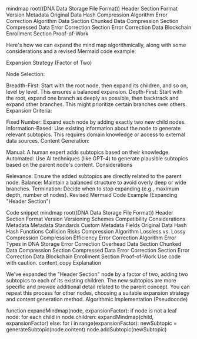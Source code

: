 mindmap
  root((DNA Data Storage File Format))
    Header Section
      Format Version
      Metadata
      Original Data Hash
      Compression Algorithm
      Error Correction Algorithm
    Data Section
      Chunked Data
    Compression Section
      Compressed Data
    Error Correction Section
      Error Correction Data
    Blockchain Enrollment Section
      Proof-of-Work

Here's how we can expand the mind map algorithmically, along with some considerations and a revised Mermaid code example:

Expansion Strategy (Factor of Two)

Node Selection:

Breadth-First: Start with the root node, then expand its children, and so on, level by level. This ensures a balanced expansion.
Depth-First: Start with the root, expand one branch as deeply as possible, then backtrack and expand other branches. This might prioritize certain branches over others.
Expansion Criteria:

Fixed Number: Expand each node by adding exactly two new child nodes.
Information-Based: Use existing information about the node to generate relevant subtopics. This requires domain knowledge or access to external data sources.
Content Generation:

Manual: A human expert adds subtopics based on their knowledge.
Automated: Use AI techniques (like GPT-4) to generate plausible subtopics based on the parent node's content.
Considerations

Relevance: Ensure the added subtopics are directly related to the parent node.
Balance: Maintain a balanced structure to avoid overly deep or wide branches.
Termination: Decide when to stop expanding (e.g., maximum depth, number of nodes).
Revised Mermaid Code Example (Expanding "Header Section")

Code snippet
mindmap
  root((DNA Data Storage File Format))
    Header Section
      Format Version
        Versioning Schemes
        Compatibility Considerations
      Metadata
        Metadata Standards
        Custom Metadata Fields
      Original Data Hash
        Hash Functions
        Collision Risks
      Compression Algorithm
        Lossless vs. Lossy Compression
        Compression Efficiency
      Error Correction Algorithm
        Error Types in DNA Storage
        Error Correction Overhead
    Data Section
      Chunked Data
    Compression Section
      Compressed Data
    Error Correction Section
      Error Correction Data
    Blockchain Enrollment Section
      Proof-of-Work
Use code with caution.
content_copy
Explanation

We've expanded the "Header Section" node by a factor of two, adding two subtopics to each of its existing children.
The new subtopics are more specific and provide additional detail related to the parent concept.
You can repeat this process for other nodes, choosing a suitable expansion strategy and content generation method.
Algorithmic Implementation (Pseudocode)

function expandMindmap(node, expansionFactor):
    if node is not a leaf node:
        for each child in node.children:
            expandMindmap(child, expansionFactor)
    else: 
        for i in range(expansionFactor):
            newSubtopic = generateSubtopic(node.content) 
            node.addSubtopic(newSubtopic)
